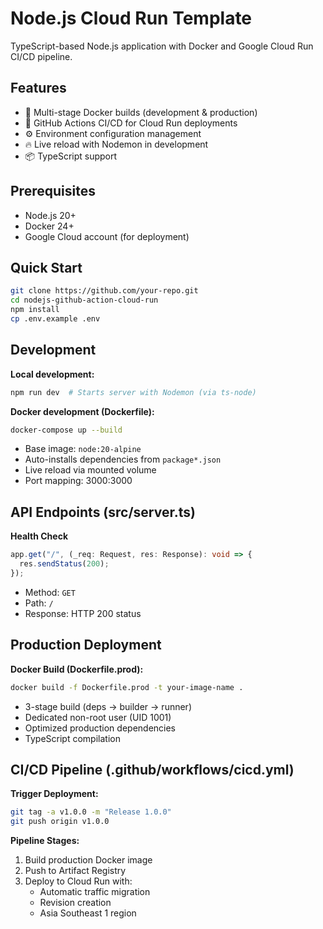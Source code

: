 # Node.js Cloud Run Template

TypeScript-based Node.js application with Docker and Google Cloud Run CI/CD pipeline.

## Features

- 🐳 Multi-stage Docker builds (development & production)
- 🔄 GitHub Actions CI/CD for Cloud Run deployments
- ⚙️ Environment configuration management
- 🔥 Live reload with Nodemon in development
- 📦 TypeScript support

## Prerequisites

- Node.js 20+
- Docker 24+
- Google Cloud account (for deployment)

## Quick Start

```bash
git clone https://github.com/your-repo.git
cd nodejs-github-action-cloud-run
npm install
cp .env.example .env
```

## Development

**Local development:**

```bash
npm run dev  # Starts server with Nodemon (via ts-node)
```

**Docker development (Dockerfile):**

```bash
docker-compose up --build
```

- Base image: `node:20-alpine`
- Auto-installs dependencies from `package*.json`
- Live reload via mounted volume
- Port mapping: 3000:3000

## API Endpoints (src/server.ts)

**Health Check**

```typescript
app.get("/", (_req: Request, res: Response): void => {
  res.sendStatus(200);
});
```

- Method: `GET`
- Path: `/`
- Response: HTTP 200 status

## Production Deployment

**Docker Build (Dockerfile.prod):**

```bash
docker build -f Dockerfile.prod -t your-image-name .
```

- 3-stage build (deps → builder → runner)
- Dedicated non-root user (UID 1001)
- Optimized production dependencies
- TypeScript compilation

## CI/CD Pipeline (.github/workflows/cicd.yml)

**Trigger Deployment:**

```bash
git tag -a v1.0.0 -m "Release 1.0.0"
git push origin v1.0.0
```

**Pipeline Stages:**

1. Build production Docker image
2. Push to Artifact Registry
3. Deploy to Cloud Run with:
   - Automatic traffic migration
   - Revision creation
   - Asia Southeast 1 region
